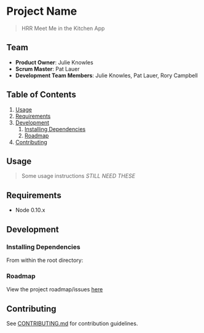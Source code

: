 # Project Name

> HRR Meet Me in the Kitchen App

## Team

  - __Product Owner__: Julie Knowles
  - __Scrum Master__: Pat Lauer
  - __Development Team Members__: Julie Knowles, Pat Lauer, Rory Campbell

## Table of Contents

1. [Usage](#Usage)
1. [Requirements](#requirements)
1. [Development](#development)
    1. [Installing Dependencies](#installing-dependencies)
    1. [Roadmap](#roadmap)
1. [Contributing](#contributing)

## Usage

> Some usage instructions *STILL NEED THESE*

## Requirements

- Node 0.10.x

## Development

### Installing Dependencies

From within the root directory:

### Roadmap

View the project roadmap/issues [here](https://waffle.io/kitchencooks/kitchencooks "KitchenCooks Roadmap/Issues")


## Contributing

See [CONTRIBUTING.md](CONTRIBUTING.md) for contribution guidelines.
